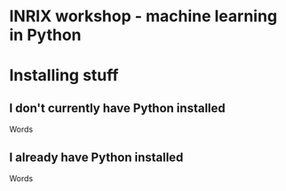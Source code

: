 # INRIX workshop - machine learning in Python

# Installing stuff

## I don't currently have Python installed

Words

## I already have Python installed

Words
